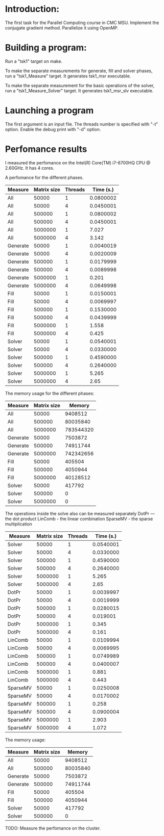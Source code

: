 # Introduction:
The first task for the Parallel Computing course in CMC MSU. Implement the
conjugate gradient method. Parallelize it using OpenMP.
# Building a program:
Run a "tsk1" target on make.

To make the separate measurements for generate, fill and solver phases, run a
"tsk1\_Measure" target. It generates tsk1\_msr executable.

To make the separate measurement for the basic operations of the solver, run a
"tsk1\_Measure\_Solver" target. It generates tsk1\_msr\_slv executable.

# Launching a program
The first argument is an input file. The threads number is specified with "-t"
option. Enable the debug print with "-d" option.

# Perfomance results
I measured the perfomance on the Intel(R) Core(TM) i7-6700HQ CPU @ 2.60GHz. It
has 4 cores.

A perfomance for the different phases.

|Measure |Matrix size |Threads|Time (s.) |
|--------|------------|-------|----------|
|All     |       50000|      1| 0.0800002|
|All     |       50000|      4| 0.0450001|
|All     |      500000|      1| 0.0800002|
|All     |      500000|      4| 0.0450001|
|All     |     5000000|      1| 7.027    |
|All     |     5000000|      4| 3.142    |
|Generate|       50000|      1| 0.0040019|
|Generate|       50000|      4| 0.0020009|
|Generate|      500000|      1| 0.0179999|
|Generate|      500000|      4| 0.0089998| 
|Generate|     5000000|      1| 0.201    |
|Generate|     5000000|      4| 0.0649998|
|Fill    |       50000|      1| 0.0150001|
|Fill    |       50000|      4| 0.0069997|
|Fill    |      500000|      1| 0.1530000|
|Fill    |      500000|      4| 0.0439999|
|Fill    |     5000000|      1| 1.558    |
|Fill    |     5000000|      4| 0.425    |
|Solver  |       50000|      1| 0.0540001|
|Solver  |       50000|      4| 0.0330000|
|Solver  |      500000|      1| 0.4590000|
|Solver  |      500000|      4| 0.2640000| 
|Solver  |     5000000|      1| 5.265    |
|Solver  |     5000000|      4| 2.65     | 


The memory usage for the different phases:

|Measure |Matrix size |Memory     |
|--------|------------|-----------|
|All     |       50000|    9408512|
|All     |      500000|   80035840| 
|All     |     5000000|  783544320| 
|Generate|       50000|    7503872| 
|Generate|      500000|   74911744| 
|Generate|     5000000|  742342656| 
|Fill    |       50000|     405504|
|Fill    |      500000|    4050944|
|Fill    |     5000000|   40128512| 
|Solver  |       50000|     417792|
|Solver  |      500000|          0| 
|Solver  |     5000000|          0| 

The operations inside the solve also can be measured separately
DotPr — the dot product
LinComb - the linear combination
SparseMV - the sparse multiplication

|Measure |Matrix size |Threads|Time (s.) |
|--------|------------|-------|----------|
|Solver  |       50000|      1| 0.0540001|
|Solver  |       50000|      4| 0.0330000|
|Solver  |      500000|      1| 0.4590000|
|Solver  |      500000|      4| 0.2640000| 
|Solver  |     5000000|      1| 5.265    |
|Solver  |     5000000|      4| 2.65     | 
|DotPr   |       50000|      1| 0.0039997|
|DotPr   |       50000|      4| 0.0019999|
|DotPr   |      500000|      1| 0.0280015|
|DotPr   |      500000|      4| 0.019001 |
|DotPr   |     5000000|      1| 0.345    |
|DotPr   |     5000000|      4| 0.161    |
|LinComb |       50000|      1| 0.0109994|
|LinComb |       50000|      4| 0.0069995|
|LinComb |      500000|      1| 0.0749989|
|LinComb |      500000|      4| 0.0400007|
|LinComb |     5000000|      1| 0.881    |
|LinComb |     5000000|      4| 0.443    |
|SparseMV|       50000|      1| 0.0250008|
|SparseMV|       50000|      4| 0.0170002|
|SparseMV|      500000|      1| 0.258    |
|SparseMV|      500000|      4| 0.0900004|
|SparseMV|     5000000|      1| 2.903    | 
|SparseMV|     5000000|      4| 1.072    |

The memory usage:

|Measure |Matrix size |Memory     |
|--------|------------|-----------|
|All     |       50000|    9408512|
|All     |      500000|   80035840| 
|Generate|       50000|    7503872| 
|Generate|      500000|   74911744| 
|Fill    |       50000|     405504|
|Fill    |      500000|    4050944|
|Solver  |       50000|     417792|
|Solver  |      500000|          0| 

TODO: Measure the perfomance on the cluster.
